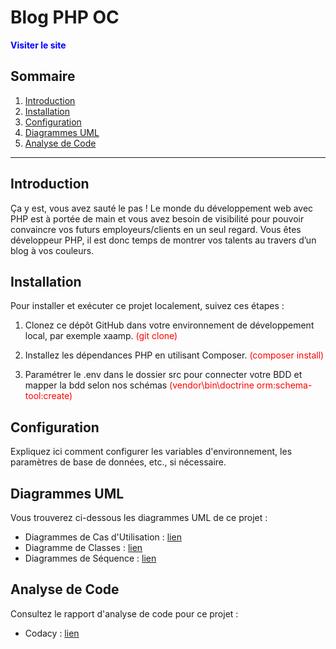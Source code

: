 # Blog PHP OC

<a href="https://blog.devcarl.fr/" style="text-decoration: none; color: blue; font-weight: bold;">Visiter le site</a>

## Sommaire

1. [Introduction](#introduction)
2. [Installation](#installation)
3. [Configuration](#configuration)
4. [Diagrammes UML](#uml-diagrams)
5. [Analyse de Code](#code-analysis)

---

## Introduction

Ça y est, vous avez sauté le pas ! Le monde du développement web avec PHP est à portée de main et vous avez besoin de visibilité pour pouvoir convaincre vos futurs employeurs/clients en un seul regard. Vous êtes développeur PHP, il est donc temps de montrer vos talents au travers d’un blog à vos couleurs.

## Installation

Pour installer et exécuter ce projet localement, suivez ces étapes :

1. Clonez ce dépôt GitHub dans votre environnement de développement local, par exemple xaamp. <span style="color:red"> (git clone) </span>

2. Installez les dépendances PHP en utilisant Composer. <span style="color:red"> (composer install) </span>

3. Paramétrer le .env dans le dossier src pour connecter votre BDD et mapper la bdd selon nos schémas <span style="color:red"> (vendor\bin\doctrine orm:schema-tool:create) </span>
   
## Configuration

Expliquez ici comment configurer les variables d'environnement, les paramètres de base de données, etc., si nécessaire.


## Diagrammes UML

Vous trouverez ci-dessous les diagrammes UML de ce projet :

- Diagrammes de Cas d'Utilisation : [lien](diagrammes/cas_utilisation.png)
- Diagramme de Classes : [lien](diagrammes/classe.png)
- Diagrammes de Séquence : [lien](diagrammes/sequence.png)

## Analyse de Code

Consultez le rapport d'analyse de code pour ce projet :

- Codacy : [lien](URL_VERS_LE_RAPPORT_CODACY)


